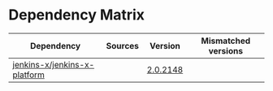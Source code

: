 # Dependency Matrix

Dependency | Sources | Version | Mismatched versions
---------- | ------- | ------- | -------------------
[jenkins-x/jenkins-x-platform](https://github.com/jenkins-x/jenkins-x-platform) |  | [2.0.2148](https://github.com/jenkins-x/jenkins-x-platform/releases/tag/v2.0.2148) | 
